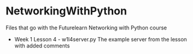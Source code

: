# NetworkingWithPython
Files that go with the Futurelearn Networking with Python course

- Week 1 Lesson 4 - w1l4server.py
    The example server from the lesson with added comments
